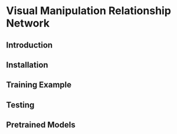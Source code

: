 # Visual Manipulation Relationship Network
## Introduction
## Installation
## Training Example
## Testing
## Pretrained Models